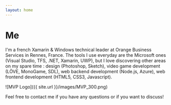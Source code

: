 ```yaml
---
layout: home
---
```

# Me

 I'm a french Xamarin & Windows technical leader at Orange Business Services in Rennes, France. The tools I use everyday are the Microsoft ones (Visual Studio, TFS, .NET, Xamarin, UWP), but I love discovering other areas on my spare time : design (Photoshop, Sketch), video game development (LÖVE, MonoGame, SDL), web backend development (Node.js, Azure), web frontend development (HTML5, CSS3, Javascript).
 
![MVP Logo]({{ site.url }}/images/MVP_300.png)

Feel free to contact me if you have any questions or if you want to discuss!